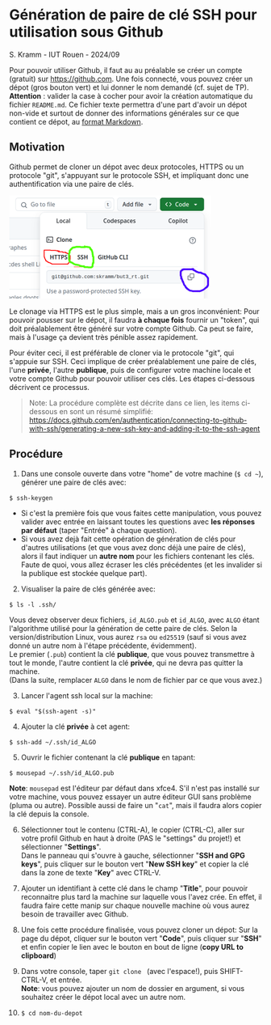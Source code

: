 # Génération de paire de clé SSH pour utilisation sous Github

S. Kramm - IUT Rouen - 2024/09

Pour pouvoir utiliser Github, il faut au au préalable se créer un compte (gratuit) sur https://github.com.
Une fois connecté, vous pouvez créer un dépot (gros bouton vert)
et lui donner le nom demandé (cf. sujet de TP).  
**Attention** : valider la case à cocher pour avoir la création automatique du fichier `README.md`.
Ce fichier texte permettra d'une part d'avoir un dépot non-vide et surtout de donner des informations générales sur ce que contient ce dépot, au [format Markdown](https://fr.wikipedia.org/wiki/Markdown).

## Motivation

Github permet de cloner un dépot avec deux protocoles, HTTPS ou un protocole "git", s'appuyant sur le protocole SSH, et impliquant donc une authentification via une paire de clés.

![gh](gh2_400.png)

Le clonage via HTTPS est le plus simple, mais a un gros inconvénient:
Pour pouvoir pousser sur le dépot, il faudra **à chaque fois** fournir un "token", qui doit préalablement être généré sur votre compte Github.
Ca peut se faire, mais à l'usage ça devient très pénible assez rapidement.

Pour éviter ceci, il est préférable de cloner via le protocole "git", qui s'appuie sur SSH.
Ceci implique de créer préalablement une paire de clés, l'une **privée**, l'autre **publique**, puis de configurer votre machine locale et votre compte Github pour pouvoir utiliser ces clés.
Les étapes ci-dessous décrivent ce processus.

> Note: La procédure complète est décrite dans ce lien, les items ci-dessous en sont un résumé simplifié:
> https://docs.github.com/en/authentication/connecting-to-github-with-ssh/generating-a-new-ssh-key-and-adding-it-to-the-ssh-agent

## Procédure

1. Dans une console ouverte dans votre "home" de votre machine (`$ cd ~`), générer une paire de clés avec:
```
$ ssh-keygen
```
- Si c'est la première fois que vous faites cette manipulation, vous pouvez valider avec entrée en laissant toutes les questions avec **les réponses par défaut**
(taper "Entrée" à chaque question).
- Si vous avez dejà fait cette opération de génération de clés pour d'autres utilisations (et que vous avez donc déjà une paire de clés), alors il faut indiquer un **autre nom** pour les fichiers contenant les clés.
Faute de quoi, vous allez écraser les clés précédentes (et les invalider si la publique est stockée quelque part).

2. Visualiser la paire de clés générée avec:
```
$ ls -l .ssh/
```
Vous devez observer deux fichiers, `id_ALGO.pub` et `id_ALGO`, avec `ALGO` étant l'algorithme utilisé pour la génération de cette paire de clés.
Selon la version/distribution Linux, vous aurez `rsa` ou `ed25519`
(sauf si vous avez donné un autre nom à l'étape précédente, évidemment).  
Le premier (`.pub`) contient la clé **publique**, que vous pouvez transmettre à tout le monde, l'autre contient la clé **privée**, qui ne devra pas quitter la machine.  
(Dans la suite, remplacer `ALGO` dans le nom de fichier par ce que vous avez.)

3. Lancer l'agent ssh local sur la machine:
```
$ eval "$(ssh-agent -s)"
```

4. Ajouter la clé **privée** à cet agent:
```
$ ssh-add ~/.ssh/id_ALGO
```

5. Ouvrir le fichier contenant la clé **publique** en tapant:
```
$ mousepad ~/.ssh/id_ALGO.pub
```
__Note__: `mousepad` est l'éditeur par défaut dans xfce4.
S'il n'est pas installé sur votre machine, vous pouvez essayer un autre éditeur GUI sans problème (pluma ou autre).
Possible aussi de faire un "`cat`", mais il faudra alors copier la clé depuis la console.

6. Sélectionner tout le contenu (CTRL-A), le copier (CTRL-C), aller sur votre profil Github en haut à droite (PAS le "settings" du projet!) et sélectionner "__Settings__".  
Dans le panneau qui s'ouvre à gauche, sélectionner "__SSH and GPG keys__", puis cliquer sur le bouton vert "__New SSH key__" et copier la clé dans la zone de texte "__Key__" avec CTRL-V.

7. Ajouter un identifiant à cette clé dans le champ "__Title__", pour pouvoir reconnaitre plus tard la machine sur laquelle vous l'avez crée.
En effet, il faudra faire cette manip sur chaque nouvelle machine où vous aurez besoin de travailler avec Github.

8. Une fois cette procédure finalisée, vous pouvez cloner un dépot:
Sur la page du dépot, cliquer sur le bouton vert "__Code__", puis cliquer sur "__SSH__" et enfin copier le lien avec le bouton en bout de ligne
(__copy URL to clipboard__)

9. Dans votre console, taper `git clone ` (avec l'espace!), puis SHIFT-CTRL-V, et entrée.  
__Note__: vous pouvez ajouter un nom de dossier en argument, si vous souhaitez créer le dépot local avec un autre nom.

10. `$ cd nom-du-depot`


